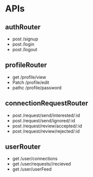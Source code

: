 # APIs

## authRouter

- post /signup
- post /login
- post /logout

## profileRouter

- get /profile/view
- Patch /profile/edit
- pathc /profile/password

## connectionRequestRouter

- post /request/send/interested/:id
- post /request/send/ignored/:id
- post /request/review/accepted/:id
- post /request/review/rejected/:id

## userRouter

- get /user/connections
- get /user/requests//recieved
- get /user/userFeed 